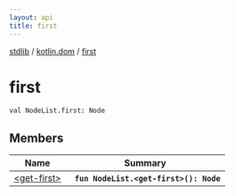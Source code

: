 ```yaml
---
layout: api
title: first
---
```

[stdlib](../../index.md) / [kotlin.dom](../index.md) / [first](index.md)

# first

```
val NodeList.first: Node
```

## Members

| Name | Summary |
|------|---------|
|[&lt;get-first&gt;](_get-first_.md)|&nbsp;&nbsp;**`fun NodeList.<get-first>(): Node`**<br>|
